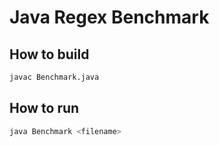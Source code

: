 # Java Regex Benchmark

## How to build

```sh
javac Benchmark.java
```

## How to run

```sh
java Benchmark <filename>
```

